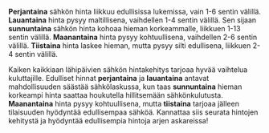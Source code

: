 **Perjantaina** sähkön hinta liikkuu edullisissa lukemissa, vain 1-6 sentin välillä. **Lauantaina** hinta pysyy maltillisena, vaihdellen 1-4 sentin välillä. Sen sijaan **sunnuntaina** sähkön hinta kohoaa hieman korkeammalle, liikkuen 1-13 sentin välillä. **Maanantaina** hinta pysyy kohtuullisena, vaihdellen 2-6 sentin välillä. **Tiistaina** hinta laskee hieman, mutta pysyy silti edullisena, liikkuen 2-4 sentin välillä.

Kaiken kaikkiaan lähipäivien sähkön hintakehitys tarjoaa hyvää vaihtelua kuluttajille. Edulliset hinnat **perjantaina** ja **lauantaina** antavat mahdollisuuden säästää sähkölaskussa, kun taas **sunnuntaina** hieman korkeampi hinta saattaa houkutella hillitsemään sähkönkulutusta. **Maanantaina** hinta pysyy kohtuullisena, mutta **tiistaina** tarjoaa jälleen tilaisuuden hyödyntää edullisempaa sähköä. Kannattaa siis seurata hintojen kehitystä ja hyödyntää edullisempia hintoja arjen askareissa!
